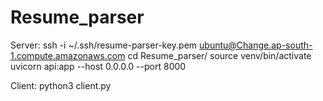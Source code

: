 # Resume_parser
Server:
 ssh -i ~/.ssh/resume-parser-key.pem ubuntu@Change.ap-south-1.compute.amazonaws.com
 cd Resume_parser/
 source venv/bin/activate
 uvicorn api:app --host 0.0.0.0 --port 8000

Client:
 python3 client.py